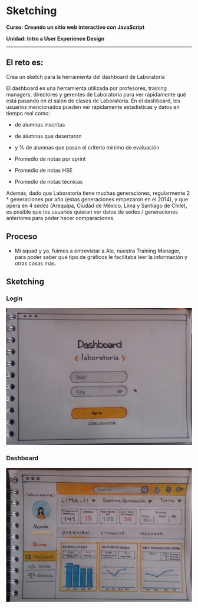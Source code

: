 # Sketching

**Curso: Creando un sitio web interactivo con JavaScript**  

**Unidad: Intro a User Experience Design**

***

## El reto es:

Crea un sketch para la herramienta del dashboard de Laboratoria

El dashboard es una herramienta utilizada por profesores, training managers, directores y gerentes de Laboratoria para ver rápidamente qué está pasando en el salón de clases de Laboratoria. En el dashboard, los usuarios mencionados pueden ver rápidamente estadísticas y datos en tiempo real como:

* de alumnas inscritas

* de alumnas que desertaron

* y % de alumnas que pasan el criterio mínimo de evaluación

* Promedio de notas por sprint

* Promedio de notas HSE

* Promedio de notas técnicas

Además, dado que Laboratoria tiene muchas generaciones, regularmente 2 * generaciones por año (estas generaciones empezaron en el 2014), y que opera en 4 sedes (Arequipa, Ciudad de México, Lima y Santiago de Chile), es posible que los usuarios quieran ver datos de sedes / generaciones anteriores para poder hacer comparaciones.

## Proceso

* Mi squad y yo, fuimos a entrevistar a Ale, nuestra Training Manager, para poder saber qué tipo de gráficos le facilitaba leer la información y otras cosas más.

## Sketching 

### Login

![navigation](assets/img/sign-in.jpg)

### Dashboard

![navigation](assets/img/sketch.jpg)

